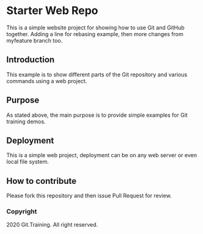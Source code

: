 # Starter Web Repo

This is a simple website project for showing how to use Git and GitHub together.
Adding a line for rebasing example, then more changes from myfeature branch too. 

## Introduction

This example is to show different parts of the Git repository and various commands using a web project.

## Purpose

As stated above, the main purpose is to provide simple examples for Git training demos.

## Deployment

This is a simple web project, deployment can be on any web server or even local file system.

## How to contribute

Please fork this repository and then issue Pull Request for review. 

### Copyright

2020 Git.Training. All right reserved.
